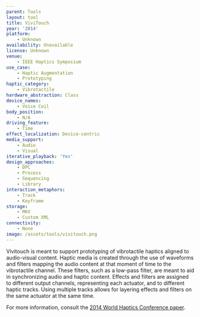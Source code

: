 ```yaml
---
parent: Tools
layout: tool
title: ViviTouch
year: '2014'
platform:
    - Unknown
availability: Unavailable
license: Unknown
venue:
    - IEEE Haptics Symposium
use_case:
    - Haptic Augmentation
    - Prototyping
haptic_category:
    - Vibrotactile
hardware_abstraction: Class
device_names:
    - Voice Coil
body_position:
    - N/A
driving_feature:
    - Time
effect_localization: Device-centric
media_support:
    - Audio
    - Visual
iterative_playback: 'Yes'
design_approaches:
    - DPC
    - Process
    - Sequencing
    - Library
interaction_metaphors:
    - Track
    - Keyframe
storage:
    - MKV
    - Custom XML
connectivity:
    - None
image: /assets/tools/vivitouch.png
---
```

Vivitouch is meant to support prototyping of vibrotactile haptics aligned to audio-visual content.
Haptic media is created through the use of waveforms and filters mapping the audio content at that moment of time to the vibrotactile channel.
These filters, such as a low-pass filter, are meant to aid in synchronizing audio and haptic content.
Effects and filters are assigned to different output channels, representing each actuator, and to different haptic tracks.
Using multiple tracks allows for layering effects and filters on the same actuator at the same time.

For more information, consult the [2014 World Haptics Conference paper](https://doi.org/10.1109/HAPTICS.2014.6775509).
